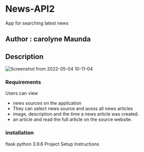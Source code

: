 # News-API2
App for searching latest news
## Author : carolyne Maunda 

## Description 
![Screenshot from 2022-05-04 10-11-04](https://user-images.githubusercontent.com/78535921/166636908-e2235c72-5bbe-43e5-8ad2-47fbf7efbc5c.png)
### Requirements
Users can view 
-  news sources on the application
- They can select news source and  acess all news articles 
- image, description and the time a news article was created.
-  an article and read the full article on the source website.

### installation 

flask
python 3.9.6
Project Setup Instructions

